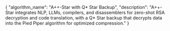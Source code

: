 {
  "algorithm_name": "A++-Star with Q* Star Backup",
  "description": "A++-Star integrates NLP, LLMs, compilers, and disassemblers for zero-shot RSA decryption and code translation, with a Q* Star backup that decrypts data into the Pied Piper algorithm for optimized compression."
}
